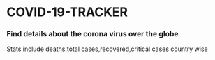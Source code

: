 # COVID-19-TRACKER
<h3>Find details about the corona virus over the globe</h3>
Stats include deaths,total cases,recovered,critical cases country wise
